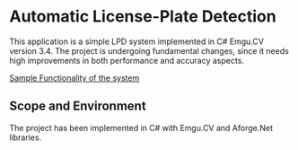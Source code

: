 # Automatic License-Plate Detection

This application is a simple LPD system implemented in C# Emgu.CV version 3.4. The project is undergoing fundamental changes, since it needs high improvements in both performance and accuracy aspects.

[Sample Functionality of the system](http://alitourani.ir/wp-content/uploads/LPD-Gate-Ali-Tourani.gif "Sample Functionality of the system")

## Scope and Environment

The project has been implemented in C# with Emgu.CV and Aforge.Net libraries.

